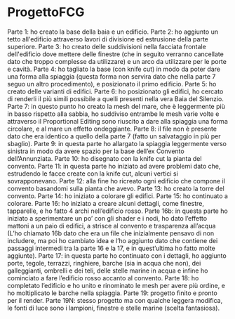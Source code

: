 # ProgettoFCG

Parte 1: ho creato la base della baia e un edificio.
Parte 2: ho aggiunto un tetto all'edificio attraverso lavori di divisione ed estrusione della parte superiore.
Parte 3: ho creato delle suddivisioni nella facciata frontale dell'edificio dove mettere delle finestre (che in seguito verranno cancellate dato che troppo complesse da utilizzare) e un arco da utilizzare per le porte e cavità.
Parte 4: ho tagliato la base (con knife cut) in modo da poter dare una forma alla spiaggia (questa forma non servira dato che nella parte 7 seguo un altro procedimento), e posizionato il primo edificio.
Parte 5: ho creato delle varianti di edifici.
Parte 6: ho posizionato gli edifici, ho cercato di renderli il più simili possibile a quelli presenti nella vera Baia del Silenzio.
Parte 7: in questo punto ho creato la mesh del mare, che è leggermente più in basso rispetto alla sabbia, ho suddiviso entrambe le mesh varie volte e attraverso il Proportional Editing sono riuscito a dare alla spiaggia una forma circolare, e al mare un effetto ondeggiante.
Parte 8: il file non è presente dato che era identico a quello della parte 7 (fatto un salvataggio in più per sbaglio).
Parte 9: in questa parte ho allargato la spiaggia leggermente verso sinistra in modo da avere spazio per la base dell’ex Convento dell’Annunziata.
Parte 10: ho disegnato con la knife cut la pianta del convento.
Parte 11: in questa parte ho iniziato ad avere problemi dato che, estrudendo le facce create con la knife cut, alcuni vertici si sovrapponevano.
Parte 12: alla fine ho ricreato ogni edificio che compone il convento basandomi sulla pianta che avevo.
Parte 13: ho creato la torre del convento.
Parte 14: ho iniziato a colorare gli edifici.
Parte 15: ho continuato a colorare.
Parte 16: ho iniziato a creare alcuni dettagli, come finestre, tapparelle, e ho fatto 4 archi nell’edificio rosso.
Parte 16b: in questa parte ho iniziato a sperimentare un po’ con gli shader e i nodi, ho dato l’effetto mattoni a un paio di edifici, a strisce al convento e trasparenza all’acqua (L’ho chiamato 16b dato che era un file che inizialmente pensavo di non includere, ma poi ho cambiato idea e l’ho aggiunto dato che contiene dei passaggi intermedi tra la parte 16 e la 17, e in quest’ultima ho fatto molte aggiunte).
Parte 17: in questa parte ho continuato con i dettagli, ho aggiunto porte, tegole, terrazzi, ringhiere, barche (sia in acqua che non), dei galleggianti, ombrelli e dei teli, delle stelle marine in acqua e infine ho cominciato a fare l’edificio rosso accanto al convento.
Parte 18: ho completato l’edificio e ho unito e rinominato le mesh per avere più ordine, e ho moltiplicato le barche nella spiaggia.
Parte 19: progetto finito e pronto per il render.
Parte 19N: stesso progetto ma con qualche leggera modifica, le fonti di luce sono i lampioni, finestre e stelle marine (scelta fantasiosa).
